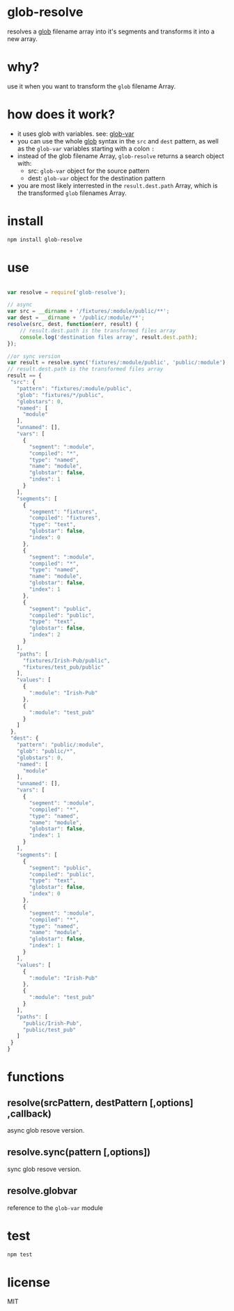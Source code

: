 # glob-resolve

resolves a [glob](https://github.com/isaacs/node-glob) filename array into it's segments and transforms it into a new array.

# why?
use it when you want to transform the `glob` filename Array.

# how does it work?
 - it uses glob with variables. see: [glob-var](https://github.com/intesso/glob-var)
 - you can use the whole [glob](https://github.com/isaacs/node-glob) syntax in the `src` and `dest` pattern,
   as well as the `glob-var` variables starting with a colon `:`
 - instead of the glob filename Array, `glob-resolve` returns a search object with:
   - src: `glob-var` object for the source pattern
   - dest: `glob-var` object for the destination pattern
 - you are most likely interrested in the `result.dest.path` Array, which is the transformed `glob` filenames Array.

# install

```bash
npm install glob-resolve
```

# use
```js

var resolve = require('glob-resolve');

// async
var src = __dirname + '/fixtures/:module/public/**';
var dest = __dirname + '/public/:module/**';
resolve(src, dest, function(err, result) {
    // result.dest.path is the transformed files array
    console.log('destination files array', result.dest.path);
});

```


```js
//or sync version
var result = resolve.sync('fixtures/:module/public', 'public/:module');
// result.dest.path is the transformed files array
result == {
 "src": {
   "pattern": "fixtures/:module/public",
   "glob": "fixtures/*/public",
   "globstars": 0,
   "named": [
     "module"
   ],
   "unnamed": [],
   "vars": [
     {
       "segment": ":module",
       "compiled": "*",
       "type": "named",
       "name": "module",
       "globstar": false,
       "index": 1
     }
   ],
   "segments": [
     {
       "segment": "fixtures",
       "compiled": "fixtures",
       "type": "text",
       "globstar": false,
       "index": 0
     },
     {
       "segment": ":module",
       "compiled": "*",
       "type": "named",
       "name": "module",
       "globstar": false,
       "index": 1
     },
     {
       "segment": "public",
       "compiled": "public",
       "type": "text",
       "globstar": false,
       "index": 2
     }
   ],
   "paths": [
     "fixtures/Irish-Pub/public",
     "fixtures/test_pub/public"
   ],
   "values": [
     {
       ":module": "Irish-Pub"
     },
     {
       ":module": "test_pub"
     }
   ]
 },
 "dest": {
   "pattern": "public/:module",
   "glob": "public/*",
   "globstars": 0,
   "named": [
     "module"
   ],
   "unnamed": [],
   "vars": [
     {
       "segment": ":module",
       "compiled": "*",
       "type": "named",
       "name": "module",
       "globstar": false,
       "index": 1
     }
   ],
   "segments": [
     {
       "segment": "public",
       "compiled": "public",
       "type": "text",
       "globstar": false,
       "index": 0
     },
     {
       "segment": ":module",
       "compiled": "*",
       "type": "named",
       "name": "module",
       "globstar": false,
       "index": 1
     }
   ],
   "values": [
     {
       ":module": "Irish-Pub"
     },
     {
       ":module": "test_pub"
     }
   ],
   "paths": [
     "public/Irish-Pub",
     "public/test_pub"
   ]
 }
}

```

# functions

## resolve(srcPattern, destPattern [,options] ,callback)
async glob resove version.

## resolve.sync(pattern [,options])
sync glob resove version.

## resolve.globvar
reference to the `glob-var` module


# test
```bash
npm test
```

# license
MIT


